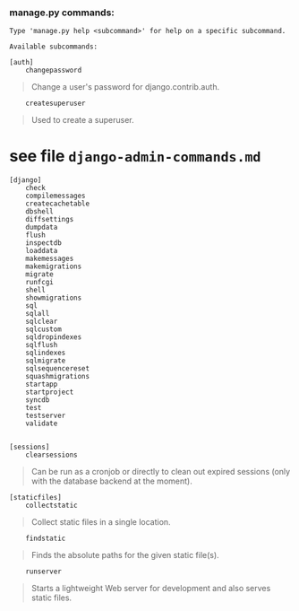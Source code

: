 ### manage.py commands:

    Type 'manage.py help <subcommand>' for help on a specific subcommand.

    Available subcommands:

    [auth]
        changepassword

> Change a user's password for django.contrib.auth.

        createsuperuser

> Used to create a superuser.

# see file `django-admin-commands.md`

    [django]
        check
        compilemessages
        createcachetable
        dbshell
        diffsettings
        dumpdata
        flush
        inspectdb
        loaddata
        makemessages
        makemigrations
        migrate
        runfcgi
        shell
        showmigrations
        sql
        sqlall
        sqlclear
        sqlcustom
        sqldropindexes
        sqlflush
        sqlindexes
        sqlmigrate
        sqlsequencereset
        squashmigrations
        startapp
        startproject
        syncdb
        test
        testserver
        validate


    [sessions]
        clearsessions

> Can be run as a cronjob or directly to clean out expired sessions (only with
the database backend at the moment).

    [staticfiles]
        collectstatic

> Collect static files in a single location.

        findstatic

> Finds the absolute paths for the given static file(s).

        runserver

> Starts a lightweight Web server for development and also serves static files.


